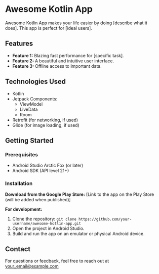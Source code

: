 # Awesome Kotlin App

Awesome Kotlin App makes your life easier by doing [describe what it does]. This app is perfect for [ideal users].

## Features

* **Feature 1:** Blazing fast performance for [specific task].
* **Feature 2:** A beautiful and intuitive user interface.
* **Feature 3:** Offline access to important data.

## Technologies Used

* Kotlin
* Jetpack Components:
    * ViewModel
    * LiveData
    * Room
* Retrofit (for networking, if used)
* Glide (for image loading, if used)

## Getting Started

### Prerequisites

* Android Studio Arctic Fox (or later)
* Android SDK (API level 21+)

### Installation

**Download from the Google Play Store:**
[Link to the app on the Play Store (will be added when published)]

**For development:**

1. Clone the repository: `git clone https://github.com/your-username/awesome-kotlin-app.git`
2. Open the project in Android Studio.
3. Build and run the app on an emulator or physical Android device.

## Contact

For questions or feedback, feel free to reach out at your_email@example.com 